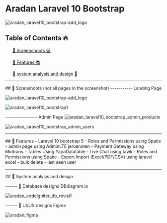 # Aradan Laravel 10 Bootstrap
![aradan_laravel10_bootstrap-add_logo](https://github.com/aslan-asilon31/aradan_laravel10_bootstrap/assets/116990574/7095d294-f7dd-4e37-b57f-d7b174a21f50)



## Table of Contents 🔥

<div class="">
<ol>
<a href="#screenshoot">💠 Screenshoots 💻</a>
</ol>

<ol>
<a href="#feature">💠 Features 📚</a>
</ol>

<ol>
<a href="#analysis">💠 system analysis and design 📂</a>
</ol>
</div>

<hr>

<div class="" id="screenshoot">
## 💠 Screnshoots (not all pages in the screenshot)
----------- Landing Page

![aradan_laravel10_bootstrap-add_logo](https://github.com/aslan-asilon31/aradan_laravel10_bootstrap/assets/116990574/7095d294-f7dd-4e37-b57f-d7b174a21f50)

![aradan_laravel10_bootstrap1](https://github.com/aslan-asilon31/aradan_laravel10_bootstrap/assets/116990574/d45c53d4-bbce-4335-9a54-6d2808668791)

---------------- Admin Page
![aradan_laravel10_bootstrap_admin_products](https://github.com/aslan-asilon31/aradan_laravel10_bootstrap/assets/116990574/14fa4c7e-0c4f-4e59-ae48-d1b47246bb40)

![aradan_laravel10_bootstrap_admin_users](https://github.com/aslan-asilon31/aradan_laravel10_bootstrap/assets/116990574/bab8365e-57f9-40ff-b56c-77ae8cfc4842)


</div>

<hr>


<div class="" id="feature">
## 💠 Features
- Laravel 10 bootstrap 5
- Roles and Permissions using Spatie
- admin page using AdminLTE jeroenoten
- Payment Gateway using Midtrans
- Tables Using YajraDatatable
- Live Chat using tawk
- Roles and Permissions using Spatie
- Export Import (Excel/PDF/CSV) using laravel excel
- bulk delete
- last seen user

</div>

<hr>

<div class="" id="analysis">
## 💠 System analysis and design

------ 💠 Database designs DBdiagram.io

![aradan_codeigniter_db_revisi1](https://github.com/aslan-asilon31/aradan_laravel10_bootstrap/assets/116990574/6d3c2a4d-bb0d-43d4-a523-bec5e632d9d3)

------ 💠 UI/UX designs Figma

![aradan_figma](https://github.com/aslan-asilon31/aradan_laravel10_bootstrap/assets/116990574/f4730bbd-ca05-4976-9606-19cef83fcad5)

</div>






